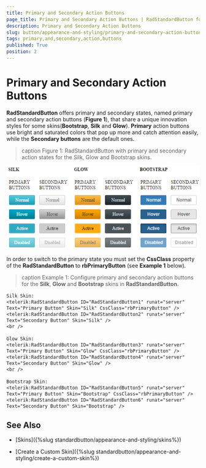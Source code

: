 ```yaml
---
title: Primary and Secondary Action Buttons
page_title: Primary and Secondary Action Buttons | RadStandardButton for ASP.NET AJAX Documentation
description: Primary and Secondary Action Buttons
slug: button/appearance-and-styling/primary-and-secondary-action-buttons
tags: primary,and,secondary,action,buttons
published: True
position: 2
---
```


# Primary and Secondary Action Buttons

**RadStandardButton** offers primary and secondary states, named primary and secondary action buttons (**Figure 1**), that share a unique innovation styles for some skins(**Bootstrap**, **Silk** and **Glow**). **Primary** action buttons use bright and saturated colors that pop up more and catch attention easily, while the **Secondary buttons** are the default ones.

>caption Figure 1: RadStandardButton with primary and secondary action states for the Silk, Glow and Bootstrap skins.

![button-primary-and-secondary-action-buttons](images/button-primary-and-secondary-action-buttons.png)

In order to switch to the primary state you must set the **CssClass** property of the **RadStandardButton** to **rbPrimaryButton** (see **Example 1** below).

>caption Example 1: Configure primary and secondary action buttons for the **Silk**, **Glow** and **Bootstrap** skins in **RadStandardButton**.

````ASP.NET
Silk Skin:
<telerik:RadStandardButton ID="RadStandardButton1" runat="server" Text="Primary Button" Skin="Silk" CssClass="rbPrimaryButton" />
<telerik:RadStandardButton ID="RadStandardButton2" runat="server" Text="Secondary Button" Skin="Silk" />
<br />

Glow Skin:
<telerik:RadStandardButton ID="RadStandardButton3" runat="server" Text="Primary Button" Skin="Glow" CssClass="rbPrimaryButton" />
<telerik:RadStandardButton ID="RadStandardButton4" runat="server" Text="Secondary Button" Skin="Glow" />
<br />

Bootstrap Skin:
<telerik:RadStandardButton ID="RadStandardButton5" runat="server" Text="Primary Button" Skin="Bootstrap" CssClass="rbPrimaryButton" />
<telerik:RadStandardButton ID="RadStandardButton6" runat="server" Text="Secondary Button" Skin="Bootstrap" />
````

<!--

>caption Example 2: The code that renders the result in Figure 1.

````ASP.NET
<style>
	body {
		font-size: 12px;
	}

	.buttonsWrapper {
		display: inline-block;
	}

	td {
		padding: 5px;
	}

	.skinName {
		margin-left: 5px;
	}
</style>
<div class="buttonsWrapper">
	<asp:Label ID="Label1" Text="" runat="server" Font-Bold="true" CssClass="skinName" />
	<table>
		<thead>
			<tr>
				<td></td>
			</tr>
		</thead>
		<tbody>
			<tr>
				<td>PRIMARY
                    <br />
					BUTTONS
				</td>
				<td>SECONDARY
                    <br />
					BUTTONS
				</td>
			</tr>
			<tr>
				<td>
					<telerik:RadStandardButton ID="RadStandardButton1" runat="server" Text="Normal" Width="69px" CssClass="rbPrimaryButton" />
				</td>
				<td>
					<telerik:RadStandardButton ID="RadStandardButton2" runat="server" Text="Normal" Width="69px" />
				</td>
			</tr>
			<tr>
				<td>
					<telerik:RadStandardButton ID="RadStandardButton3" runat="server" Text="Hover" Width="69px" CssClass="rbPrimaryButton rbHovered" />
				</td>
				<td>
					<telerik:RadStandardButton ID="RadStandardButton4" runat="server" Text="Hover" Width="69px" CssClass="rbHovered" />
				</td>
			</tr>
			<tr>
				<td>
					<telerik:RadStandardButton ID="RadStandardButton5" runat="server" Text="Active" Width="69px" CssClass="rbPrimaryButton rbSelected" />
				</td>
				<td>
					<telerik:RadStandardButton ID="RadStandardButton6" runat="server" Text="Active" Width="69px" CssClass="rbSelected" />
				</td>
			</tr>
			<tr>
				<td>
					<telerik:RadStandardButton ID="RadStandardButton7" runat="server" Text="Disabled" Width="69px" Enabled="false" CssClass="rbPrimaryButton" />
				</td>
				<td>
					<telerik:RadStandardButton ID="RadStandardButton8" runat="server" Text="Disabled" Width="69px" Enabled="false" />
				</td>
			</tr>
		</tbody>
	</table>
</div>
````

````C#
protected void Page_Load(object sender, EventArgs e)
{
	//Load the user control with the RadStandardButton with Silk, Glow and BootStrap skins
	LoadUserControl("RadStandardButtonsUserControl.ascx", "RadStandardButtonsUserControl1", "Silk");
	LoadUserControl("RadStandardButtonsUserControl.ascx", "RadStandardButtonsUserControl2", "Glow");
	LoadUserControl("RadStandardButtonsUserControl.ascx", "RadStandardButtonsUserControl3", "Bootstrap");
}

protected void LoadUserControl(string controlName, string controlID, string skin)
{
	//Load the user control
	UserControl userControl = (UserControl)this.LoadControl(controlName);
	userControl.ID = controlID;
	//Set the skin for the controls inside the user control
	SetUserControlSkin(skin, userControl.Controls);
	//Add the user control to the form
	this.form1.Controls.Add(userControl);
}

protected void SetUserControlSkin(string skinName, ControlCollection cc)
{
	(cc[1] as Label).Text = skinName.ToUpper();
	for (int i = 2; i < cc.Count; i++)
	{
		Control currControl = cc[i];
		if (currControl.GetType().Name == "RadStandardButton")
		{
			(currControl as RadStandardButton).Skin = skinName;
		}
	}
}
````
````VB
Protected Sub Page_Load(sender As Object, e As EventArgs)
	'Load the user control with the RadStandardButton with Silk, Glow and BootStrap skins
	LoadUserControl("RadStandardButtonsUserControl.ascx", "RadStandardButtonsUserControl1", "Silk")
	LoadUserControl("RadStandardButtonsUserControl.ascx", "RadStandardButtonsUserControl2", "Glow")
	LoadUserControl("RadStandardButtonsUserControl.ascx", "RadStandardButtonsUserControl3", "Bootstrap")
End Sub

Protected Sub LoadUserControl(controlName As String, controlID As String, skin As String)
	'Load the user control
	Dim userControl As UserControl = DirectCast(Me.LoadControl(controlName), UserControl)
	userControl.ID = controlID
	'Set the skin for the controls inside the user control
	SetUserControlSkin(skin, userControl.Controls)
	'Add the user control to the form
	Me.form1.Controls.Add(userControl)
End Sub

Protected Sub SetUserControlSkin(skinName As String, cc As ControlCollection)
	TryCast(cc(1), Label).Text = skinName.ToUpper()
	For i As Integer = 2 To cc.Count - 1
		Dim currControl As Control = cc(i)
		If currControl.[GetType]().Name = "RadStandardButton" Then
			TryCast(currControl, RadStandardButton).Skin = skinName
		End If
	Next
End Sub
````

-->

## See Also

 * [Skins]({%slug standardbutton/appearance-and-styling/skins%})

 * [Create a Custom Skin]({%slug standardbutton/appearance-and-styling/create-a-custom-skin%})
